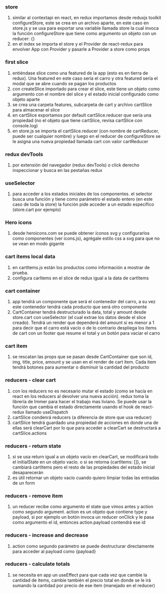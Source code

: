 ### store

1. similar al contextapi en react, en redux importamos desde reduxjs toolkit configureStore, este se crea en un archivo aparte, en este caso en store.js y se usa para exportar una variable llamada store la cual invoca la función configureStore que tiene como argumento un objeto con un reducer: {}
2. en el index se importa el store y el Provider de react-redux para envolver App con Provider y pasarle a Provider a store como props

### first slice

1. entiéndase slice como una featured de la app (esto es en tierra de redux). Una featured en este caso sería el carro y otra featured sería el modal que se abre cuando se pagan los productos
2. con createSlice importado para crear el slice, este tiene un objeto como argumento con el nombre del slice y el estado inicial configurado como objeto aparte
3. se crea una carpeta features, subcarpeta de cart y archivo cartSlice para almacenar el slice
4. en cartSlice exportamos por default cartSlice.reducer que sería una propiedad (no el objeto que tiene cartSlice, revísa cartSlice con console.log)
5. en store.js se importa el cartSlice.reducer (con nombre de cartReducer, puede ser cualquier nombre) y luego en el reducer de configureStore se le asigna una nueva propiedad llamada cart con valor cartReducer

### redux devTools

1. por extensión del navegador (redux devTools) o click derecho inspeccionar y busca en las pestañas redux

### useSelector

1. para acceder a los estados iniciales de los componentes. el selector busca una función y tiene como parámetro el estado entero (en este caso de toda la store) la función pide acceder a un estado específico (store.cart por ejemplo)

### Hero icons

1. desde heroicons.com se puede obtener íconos svg y configurarlos como componentes (ver icons.js), agrégale estilo css a svg para que no se vean en modo gigante

### cart items local data

1. en cartItems.js están los productos como información a mostrar de prueba.
2. configura carItems en el slice de redux igual a la data de cartItems

### cart container

1. app tendrá un componente que será el contenedor del carro, a su vez este contenedor tendrá cada producto que será otro componente
2. CartContainer tendrá destructurado la data, total y amount desde store.cart con useSelector (el cual extrae los datos desde el slice creado). Tendrá un render que dependerá del amount si es menor a 1 para decir que el carro está vacío o de lo contrario despliega los items de cart con un footer que resume el total y un botón para vaciar el carro

### cart item

1. se rescatan las props que se pasan desde CartContainer que son id, img, title, price, amount y se usan en el render de cart item. Cada item tendrá botones para aumentar o disminuir la cantidad del producto

### reducers - clear cart

1. con los reducers no es necesario mutar el estado (como se hacía en react en los reducers al devolver una nueva acción). redux toma la librería de Immer para hacer el trabajo mas liviano. Se puede usar la función que cambia el estado directamente usando el hook de react-redux llamado useDispatch
2. cartSlice condenrá reducers (a diferencia de store que usa reducer)
3. cartSlice tendrá guardado una propiedad de acciones en donde una de ellas será clearCart por lo que para acceder a clearCart se destructará a cartSlice.actions

### reducers - return state

1. si se usa return igual a un objeto vacío en clearCart, se modificará todo el initialState en un objeto vacío. o si se retorna {cartItems: []}, se cambiará cartItems pero el resto de las propiedades del estado inicial desaparecerán
2. es útil retornar un objeto vacío cuando quiero limpiar todas las entradas de un form

### reducers - remove item

1. un reducer recibe como argumento el state que vimos antes y action como segundo argument. action es un objeto que contiene type y payload, si por ejemplo un botón invoca un reducer onClick y le pasa como argumento el id, entonces action.payload contendrá ese id

### reducers - increase and decrease

1. action como segundo parámetro se puede destructurar directamente para acceder al payload como {payload}

### reducers - calculate totals

1. se necesita en app un useEffect para que cada vez que cambie la cantidad de items, cambie también el precio total en donde se le irá sumando la cantidad por precio de ese item (manejado en el reducer)
